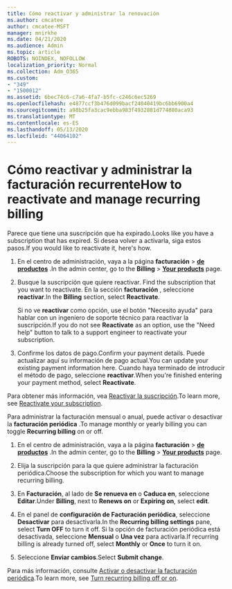 ```yaml
---
title: Cómo reactivar y administrar la renovación
ms.author: cmcatee
author: cmcatee-MSFT
manager: mnirkhe
ms.date: 04/21/2020
ms.audience: Admin
ms.topic: article
ROBOTS: NOINDEX, NOFOLLOW
localization_priority: Normal
ms.collection: Adm_O365
ms.custom:
- "349"
- "1500012"
ms.assetid: 6bec74c6-c7a6-4fa7-b5fc-c246c6ec5269
ms.openlocfilehash: e4877ccf3b476d099bacf24040419bc6bb6900a4
ms.sourcegitcommit: a98b25fa3cac9ebba983f4932881d774880aca93
ms.translationtype: MT
ms.contentlocale: es-ES
ms.lasthandoff: 05/13/2020
ms.locfileid: "44064102"
---
```

# <a name="how-to-reactivate-and-manage-recurring-billing"></a><span data-ttu-id="24c47-102">Cómo reactivar y administrar la facturación recurrente</span><span class="sxs-lookup"><span data-stu-id="24c47-102">How to reactivate and manage recurring billing</span></span>

<span data-ttu-id="24c47-103">Parece que tiene una suscripción que ha expirado.</span><span class="sxs-lookup"><span data-stu-id="24c47-103">Looks like you have a subscription that has expired.</span></span> <span data-ttu-id="24c47-104">Si desea volver a activarla, siga estos pasos.</span><span class="sxs-lookup"><span data-stu-id="24c47-104">If you would like to reactivate it, here's how.</span></span>
  
1. <span data-ttu-id="24c47-105">En el centro de administración, vaya a la página **facturación** \> **[de productos](https://go.microsoft.com/fwlink/p/?linkid=842054)** .</span><span class="sxs-lookup"><span data-stu-id="24c47-105">In the admin center, go to the **Billing** \> **[Your products](https://go.microsoft.com/fwlink/p/?linkid=842054)** page.</span></span>

2. <span data-ttu-id="24c47-106">Busque la suscripción que quiere reactivar. </span><span class="sxs-lookup"><span data-stu-id="24c47-106">Find the subscription that you want to reactivate.</span></span> <span data-ttu-id="24c47-107">En la sección **facturación** , seleccione **reactivar**.</span><span class="sxs-lookup"><span data-stu-id="24c47-107">In the **Billing** section, select  **Reactivate**.</span></span>

    <span data-ttu-id="24c47-108">Si no ve **reactivar** como opción, use el botón "Necesito ayuda" para hablar con un ingeniero de soporte técnico para reactivar la suscripción.</span><span class="sxs-lookup"><span data-stu-id="24c47-108">If you do not see **Reactivate** as an option, use the "Need help" button to talk to a support engineer to reactivate your subscription.</span></span>

3. <span data-ttu-id="24c47-109">Confirme los datos de pago.</span><span class="sxs-lookup"><span data-stu-id="24c47-109">Confirm your payment details.</span></span> <span data-ttu-id="24c47-110">Puede actualizar aquí su información de pago actual.</span><span class="sxs-lookup"><span data-stu-id="24c47-110">You can update your existing payment information here.</span></span> <span data-ttu-id="24c47-111">Cuando haya terminado de introducir el método de pago, seleccione **reactivar**.</span><span class="sxs-lookup"><span data-stu-id="24c47-111">When you're finished entering your payment method, select **Reactivate**.</span></span>

<span data-ttu-id="24c47-112">Para obtener más información, vea [Reactivar 
la suscripción](https://docs.microsoft.com//office365/admin/subscriptions-and-billing/reactivate-your-subscription).</span><span class="sxs-lookup"><span data-stu-id="24c47-112">To learn more, see [Reactivate your subscription](https://docs.microsoft.com//office365/admin/subscriptions-and-billing/reactivate-your-subscription).</span></span> 

<span data-ttu-id="24c47-113">Para administrar la facturación mensual o anual, puede activar o desactivar la **facturación periódica** .</span><span class="sxs-lookup"><span data-stu-id="24c47-113">To manage monthly or yearly billing you can toggle **Recurring billing** on or off.</span></span>
  
1. <span data-ttu-id="24c47-114">En el centro de administración, vaya a la página **facturación** \> **[de productos](https://go.microsoft.com/fwlink/p/?linkid=842054)** .</span><span class="sxs-lookup"><span data-stu-id="24c47-114">In the admin center, go to the **Billing** \> **[Your products](https://go.microsoft.com/fwlink/p/?linkid=842054)** page.</span></span>

2. <span data-ttu-id="24c47-115">Elija la suscripción para la que quiere administrar la facturación periódica.</span><span class="sxs-lookup"><span data-stu-id="24c47-115">Choose the subscription for which you want to manage recurring billing.</span></span>

3. <span data-ttu-id="24c47-116">En **Facturación**, al lado de **Se renueva en** o **Caduca en**, seleccione **Editar**.</span><span class="sxs-lookup"><span data-stu-id="24c47-116">Under **Billing**, next to **Renews on** or **Expiring on**, select **edit**.</span></span>

4. <span data-ttu-id="24c47-117">En el panel de **configuración de Facturación periódica**, seleccione **Desactivar** para desactivarla.</span><span class="sxs-lookup"><span data-stu-id="24c47-117">In the **Recurring billing settings** pane, select **Turn OFF** to turn it off.</span></span> <span data-ttu-id="24c47-118">Si la opción de facturación periódica está desactivada, seleccione **Mensual** o **Una vez** para activarla.</span><span class="sxs-lookup"><span data-stu-id="24c47-118">If recurring billing is already turned off, select **Monthly** or **Once** to turn it on.</span></span>

5. <span data-ttu-id="24c47-119">Seleccione **Enviar cambios**.</span><span class="sxs-lookup"><span data-stu-id="24c47-119">Select **Submit change**.</span></span>

<span data-ttu-id="24c47-120">Para más información, consulte [Activar o desactivar la facturación periódica](https://docs.microsoft.com/office365/admin/subscriptions-and-billing/renew-your-subscription#turn-recurring-billing-off-or-on).</span><span class="sxs-lookup"><span data-stu-id="24c47-120">To learn more, see [Turn recurring billing off or on](https://docs.microsoft.com/office365/admin/subscriptions-and-billing/renew-your-subscription#turn-recurring-billing-off-or-on).</span></span>